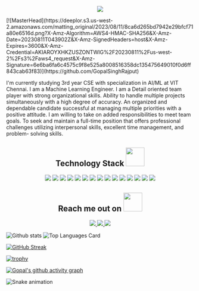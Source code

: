 <p align="center">
  <img src="https://capsule-render.vercel.app/api?type=waving&color=gradient&text=Hello!&height=100&section=header"/>
</p>
[![MasterHead](https://deeplor.s3.us-west-2.amazonaws.com/matting_original/2023/08/11/8ca6d265bd7942e29bfcf71a80e6516d.png?X-Amz-Algorithm=AWS4-HMAC-SHA256&X-Amz-Date=20230811T043902Z&X-Amz-SignedHeaders=host&X-Amz-Expires=3600&X-Amz-Credential=AKIAROYXHKZUSZONTWIG%2F20230811%2Fus-west-2%2Fs3%2Faws4_request&X-Amz-Signature=6e6ba6fa6c4575c9f8e525a8008516358dc135475649010f0d6ff843cab63f83)](https://github.com/GopalSinghRajput)

I'm currently studying 3rd year CSE with specialization in AI/ML at VIT Chennai. I am a Machine Learning Engineer. I am a Detail oriented team player with strong organizational skills. Ability to handle multiple projects simultaneously with a high degree of accuracy. An organized and dependable candidate successful at managing multiple priorities with a positive attitude. I am willing to take on added responsibilities to meet team goals. To seek and maintain a full-time position that offers professional challenges utilizing interpersonal skills, excellent time management, and problem- solving skills.

<h2 align="center">Technology Stack <img src="https://github.com/ritik307/ritik307/blob/main/images/laptop.gif" width="50"></h2> 

<p align="center">
 <img src="https://img.shields.io/badge/C-00599C?style=for-the-badge&logo=c&logoColor=white"/>
<img src="https://img.shields.io/badge/Java-91C2E3?style=for-the-badge&logoColor=green"/>
<img src="https://img.shields.io/badge/C%2B%2B-00599C?style=for-the-badge&logo=c%2B%2B&logoColor=white"/>
<img src="https://img.shields.io/badge/HTML5-E34F26?style=for-the-badge&logo=html5&logoColor=white"/>
<img src="https://img.shields.io/badge/CSS3-1572B6?style=for-the-badge&logo=css3&logoColor=white"/>
<img src="https://img.shields.io/badge/Bootstrap-563D7C?style=for-the-badge&logo=bootstrap&logoColor=white"/>
<img src="https://img.shields.io/badge/Python-FFD43B?style=for-the-badge&logo=python&logoColor=blue"/>
<img src="https://img.shields.io/badge/Machine Learning-2EA043?style=for-the-badge&logoColor=green"/>
<img src="https://img.shields.io/badge/Numpy-777BB4?style=for-the-badge&logo=numpy&logoColor=white"/>
<img src="https://img.shields.io/badge/Pandas-2C2D72?style=for-the-badge&logo=pandas&logoColor=white"/>
<img src="https://img.shields.io/badge/MySQL-005C84?style=for-the-badge&logo=mysql&logoColor=white"/>
<img src="https://img.shields.io/badge/TensorFlow-FF6F00?style=for-the-badge&logo=tensorflow&logoColor=white"/>
<img src="https://img.shields.io/badge/OpenCV-27338e?style=for-the-badge&logo=OpenCV&logoColor=white"/>
<img src="https://img.shields.io/badge/Keras-D00000?style=for-the-badge&logo=Keras&logoColor=white"/>
<img src="https://img.shields.io/badge/Flutter-02569B?style=for-the-badge&logo=flutter&logoColor=white"/>
</p>

<h2 align="center">Reach me out on <img src="https://media0.giphy.com/media/jqNPzdTTxQfOgOqpO4/source.gif" width="50"></h2>

<p align="center">
<a href="mailto: gopal.singh@gmail.com">
 <img src="https://img.shields.io/badge/Gmail-D14836?style=flat-square&logo=Gmail&logoColor=white&link=mailto:gopal.singh.rajput.3256@gmail.com"/>
</a>
<a href="https://www.linkedin.com/in/gopal_singh">
 <img src="https://img.shields.io/badge/LinkedIn-0077B5?style=flat-square&logo=Linkedin&logoColor=white&link=https://www.linkedin.com/in/gopal-singh-s-49b62a166/"/>
</a>
 <a href="https://twitter.com/ritikhere307">
 <img src="https://img.shields.io/badge/Instagram-E4405F?style=flat-square&logo=twitter&logoColor=white&link=https://www.instagram.com/gopal_singh_rajput_1014/"/>
</a>
</p>


![Github stats](https://github-readme-stats.vercel.app/api?username=GopalSinghRajput&theme=algolia&show_icons=true&count_private=true)
![Top Languages Card](https://github-readme-stats.vercel.app/api/top-langs/?username=GopalSinghRajput&theme=algolia&hide=javascript,html)

[![GitHub Streak](https://github-readme-streak-stats.herokuapp.com/?user=GopalSinghRajput&theme=algolia)](https://git.io/streak-stats)

[![trophy](https://github-profile-trophy.vercel.app/?username=GopalSinghRajput&row=1&theme=algolia)](https://github.com/ryo-ma/github-profile-trophy)

[![Gopal's github activity graph](https://github-readme-activity-graph.vercel.app/graph?username=GopalSinghRajput&theme=tokyo-night)](https://github.com/ashutosh00710/github-readme-activity-graph)

![Snake animation](https://github.com/GopalSinghRajput/Gopal_Singh_Rajput/blob/output/github-contribution-grid-snake.svg)
